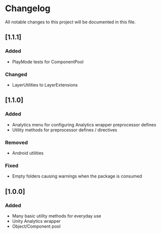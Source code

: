 # Changelog

All notable changes to this project will be documented in this file.

## [1.1.1]
### Added
- PlayMode tests for ComponentPool

### Changed
- LayerUtilities to LayerExtensions

## [1.1.0]
### Added
- Analytics menu for configuring Analytics wrapper preprocessor defines
- Utility methods for preprocessor defines / directives

### Removed
- Android utilities

### Fixed
- Empty folders causing warnings when the package is consumed

## [1.0.0]
### Added
- Many basic utility methods for everyday use
- Unity Analytics wrapper
- Object/Component pool